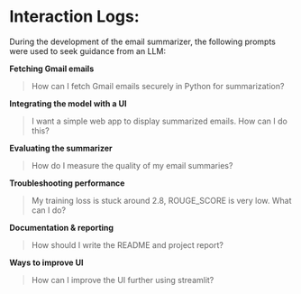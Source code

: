 # Interaction Logs:

During the development of the email summarizer, the following prompts were used to seek guidance from an LLM:

**Fetching Gmail emails**  
> How can I fetch Gmail emails securely in Python for summarization?

**Integrating the model with a UI**  
> I want a simple web app to display summarized emails. How can I do this?

**Evaluating the summarizer**  
> How do I measure the quality of my email summaries?

**Troubleshooting performance**  
> My training loss is stuck around 2.8, ROUGE_SCORE is very low. What can I do?

**Documentation & reporting**  
> How should I write the README and project report?

**Ways to improve UI**  
> How can I improve the UI further using streamlit?
